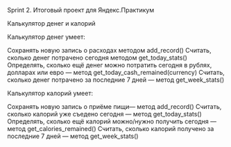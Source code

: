 Sprint 2. Итоговый проект для Яндекс.Практикум

Калькулятор денег и калорий

Калькулятор денег умеет:

Сохранять новую запись о расходах методом add_record() Считать, сколько денег потрачено сегодня методом get_today_stats() Определять, сколько ещё денег можно потратить сегодня в рублях, долларах или евро — метод get_today_cash_remained(currency) Считать, сколько денег потрачено за последние 7 дней — метод get_week_stats()

Калькулятор калорий умеет:

Сохранять новую запись о приёме пищи— метод add_record() Считать, сколько калорий уже съедено сегодня — метод get_today_stats() Определять, сколько ещё калорий можно/нужно получить сегодня — метод get_calories_remained() Считать, сколько калорий получено за последние 7 дней — метод get_week_stats()